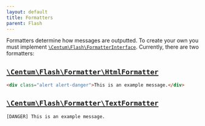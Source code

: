 ```yaml
---
layout: default
title: Formatters
parent: Flash
---
```




Formatters determine how messages are outputted.
To create your own you must implement [`\Centum\Flash\FormatterInterface`](https://github.com/SidRoberts/centum/blob/development/src/Flash/FormatterInterface.php).
Currently, there are two formatters:

## [`\Centum\Flash\Formatter\HtmlFormatter`](https://github.com/SidRoberts/centum/blob/development/src/Flash/Formatter/HtmlFormatter.php)

```html
<div class="alert alert-danger">This is an example message.</div>
```

## [`\Centum\Flash\Formatter\TextFormatter`](https://github.com/SidRoberts/centum/blob/development/src/Flash/Formatter/TextFormatter.php)

```
[DANGER] This is an example message.
```
